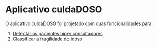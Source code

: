 # Aplicativo cuIdaDOSO
O aplicativo cuIdaDOSO foi projetado com duas funcionalidades para:
1. [Detectar os pacientes hiper consultadores](http://ai2.appinventor.mit.edu/b/3ajfr)
2. [Classificar a fragilidade do idoso](http://ai2.appinventor.mit.edu/b/182cd)

